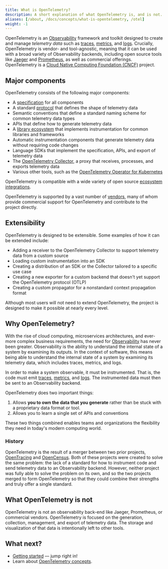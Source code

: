```yaml
---
title: What is OpenTelemetry?
description: A short explanation of what OpenTelemetry is, and is not.
aliases: [/about, /docs/concepts/what-is-opentelemetry, /otel]
weight: -1
---
```


OpenTelemetry is an
[Observability](/docs/concepts/observability-primer/#what-is-observability)
framework and toolkit designed to create and manage _telemetry data_ such as
[traces](/docs/concepts/signals/traces/),
[metrics](/docs/concepts/signals/metrics/), and
[logs](/docs/concepts/signals/logs/). Crucially, OpenTelemetry is vendor- and
tool-agnostic, meaning that it can be used with a broad variety of Observability
backends, including open source tools like
[Jaeger](https://www.jaegertracing.io/) and
[Prometheus](https://prometheus.io/), as well as commercial offerings.
OpenTelemetry is a
[Cloud Native Computing Foundation (CNCF)](https://www.cncf.io) project.

## Major components

OpenTelemetry consists of the following major components:

- A [specification](/docs/specs/otel) for all components
- A standard [protocol](/docs/specs/otlp/) that defines the shape of telemetry
  data
- Semantic conventions that define a standard naming scheme for common telemetry
  data types
- APIs that define how to generate telemetry data
- A [library ecosystem](/ecosystem/registry) that implements instrumentation for
  common libraries and frameworks
- Automatic instrumentation components that generate telemetry data without
  requiring code changes
- Language SDKs that implement the specification, APIs, and export of telemetry
  data
- The [OpenTelemetry Collector](/docs/collector), a proxy that receives,
  processes, and exports telemetry data
- Various other tools, such as the
  [OpenTelemetry Operator for Kubernetes](/docs/kubernetes/k8s-operator/)

OpenTelemetry is compatible with a wide variety of open source
[ecosystem integrations](/ecosystem/integrations/).

OpenTelemetry is supported by a vast number of [vendors](/ecosystem/vendors/),
many of whom provide commercial support for OpenTelemetry and contribute to the
project directly.

## Extensibility

OpenTelemetry is designed to be extensible. Some examples of how it can be
extended include:

- Adding a receiver to the OpenTelemetry Collector to support telemetry data
  from a custom source
- Loading custom instrumentation into an SDK
- Creating a distribution of an SDK or the Collector tailored to a specific use
  case
- Creating a new exporter for a custom backend that doesn't yet support the
  OpenTelemetry protocol (OTLP)
- Creating a custom propagator for a nonstandard context propagation format

Although most users will not need to extend OpenTelemetry, the project is
designed to make it possible at nearly every level.

## Why OpenTelemetry?

With the rise of cloud computing, microservices architectures, and ever-more
complex business requirements, the need for
[Observability](/docs/concepts/observability-primer/#what-is-observability) has
never been greater. Observability is the ability to understand the internal
state of a system by examining its outputs. In the context of software, this
means being able to understand the internal state of a system by examining its
telemetry data, which includes traces, metrics, and logs.

In order to make a system observable, it must be instrumented. That is, the code
must emit [traces](/docs/concepts/observability-primer/#distributed-traces),
[metrics](/docs/concepts/observability-primer/#reliability--metrics), and
[logs](/docs/concepts/observability-primer/#logs). The instrumented data must
then be sent to an Observability backend.

OpenTelemetry does two important things:

1. Allows **you to own the data that you generate** rather than be stuck with a
   proprietary data format or tool.
2. Allows you to learn a single set of APIs and conventions

These two things combined enables teams and organizations the flexibility they
need in today's modern computing world.

### History

OpenTelemetry is the result of a merger between two prior projects,
[OpenTracing](https://opentracing.io) and [OpenCensus](https://opencensus.io).
Both of these projects were created to solve the same problem: the lack of a
standard for how to instrument code and send telemetry data to an Observability
backend. However, neither project was fully able to solve the problem on its
own, and so the two projects merged to form OpenTelemetry so that they could
combine their strengths and truly offer a single standard.

## What OpenTelemetry is not

OpenTelemetry is not an observability back-end like Jaeger, Prometheus, or
commercial vendors. OpenTelemetry is focused on the generation, collection,
management, and export of telemetry data. The storage and visualization of that
data is intentionally left to other tools.

## What next?

- [Getting started](/docs/getting-started/) &mdash; jump right in!
- Learn about [OpenTelemetry concepts](/docs/concepts/).
